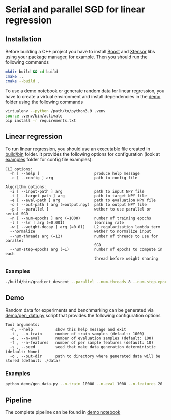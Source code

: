# Serial and parallel SGD for linear regression

## Installation

Before building a C++ project you have to install [Boost](https://www.boost.org/) and [Xtensor](https://xtensor.readthedocs.io/en/latest/) libs using your package manager, for example. Then you should run the following commands

```sh
mkdir build && cd build
cmake ..
cmake --build .
```

To use a demo notebook or generate random data for linear regression, you have to create a virtual environment and install dependencies in the [demo](/demo) folder using the following commands

```sh
virtualenv --python /path/to/python3.9 .venv
source .venv/bin/activate
pip install -r requirements.txt
```

## Linear regression

To run linear regression, you should use an executable file created in [build/bin](/build/bin/) folder. It provides the following options for configuration (look at [examples](/examples) folder for config file examples):

```
CLI options:
  -h [ --help ]                        produce help message
  -c [ --config ] arg                  path to config file

Algorithm options:
  -i [ --input-path ] arg              path to input NPY file
  -t [ --target-path ] arg             path to target NPY file
  -e [ --eval-path ] arg               path to evaluation NPY file
  -o [ --out-path ] arg (=output.npy)  path to output NPY file
  -p [ --parallel ]                    wether to use parallel or serial SGD
  -n [ --num-epochs ] arg (=1000)      number of training epochs
  -l [ --lr ] arg (=0.001)             learning rate
  -w [ --weight-decay ] arg (=0.01)    L2 regularization lambda term
  --normalize                          wether to normalize input
  --num-threads arg (=12)              number of threads to use for parallel
                                       SGD
  --num-step-epochs arg (=1)           number of epochs to compute in each
                                       thread before weight sharing
```

### Examples

```sh
./build/bin/gradient_descent --parallel --num-threads 8 --num-step-epochs 12 --config configs/config.cfg
```

## Demo

Random data for experiments and benchmarking can be generated via [demo/gen_data.py](/demo/gen_data.py) script that provides the following configuration options

```
Tool arguments:
  -h, --help          show this help message and exit
  -t , --n-train      number of train samples (default: 1000)
  -e , --n-eval       number of evaluation samples (default: 100)
  -f , --n-features   number of per sample features (default: 10)
  -s , --seed         seed that make data generation deterministic (default: None)
  -o , --out-dir      path to directory where generated data will be stored (default: ./data)
```

### Examples

```sh
python demo/gen_data.py --n-train 10000 --n-eval 1000 --n-features 20
```

## Pipeline

The complete pipeline can be found in [demo notebook](/demo/notebooks/demo.ipynb)
